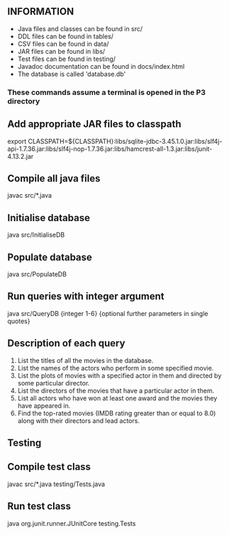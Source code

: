 ## INFORMATION
- Java files and classes can be found in src/
- DDL files can be found in tables/
- CSV files can be found in data/
- JAR files can be found in libs/
- Test files can be found in testing/
- Javadoc documentation can be found in docs/index.html
- The database is called 'database.db'

### These commands assume a terminal is opened in the P3 directory

## Add appropriate JAR files to classpath
export CLASSPATH=${CLASSPATH}:libs/sqlite-jdbc-3.45.1.0.jar:libs/slf4j-api-1.7.36.jar:libs/slf4j-nop-1.7.36.jar:libs/hamcrest-all-1.3.jar:libs/junit-4.13.2.jar

## Compile all java files
javac src/*.java

## Initialise database
java src/InitialiseDB

## Populate database
java src/PopulateDB

## Run queries with integer argument
java src/QueryDB {integer 1-6} {optional further parameters in single quotes}

## Description of each query
1. List the titles of all the movies in the database.
2. List the names of the actors who perform in some specified movie.
3. List the plots of movies with a specified actor in them and directed by some particular director.
4. List the directors of the movies that have a particular actor in them.
5. List all actors who have won at least one award and the movies they have appeared in.
6. Find the top-rated movies (IMDB rating greater than or equal to 8.0) along with their directors and lead actors.

## Testing

## Compile test class
javac src/*.java testing/Tests.java

## Run test class
java org.junit.runner.JUnitCore testing.Tests